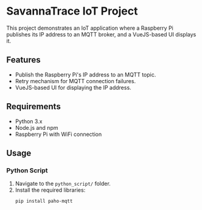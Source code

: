 # SavannaTrace IoT Project

This project demonstrates an IoT application where a Raspberry Pi publishes its IP address to an MQTT broker, and a VueJS-based UI displays it.

## Features
- Publish the Raspberry Pi's IP address to an MQTT topic.
- Retry mechanism for MQTT connection failures.
- VueJS-based UI for displaying the IP address.

## Requirements
- Python 3.x
- Node.js and npm
- Raspberry Pi with WiFi connection

## Usage
### Python Script
1. Navigate to the `python_script/` folder.
2. Install the required libraries:
   ```bash
   pip install paho-mqtt

